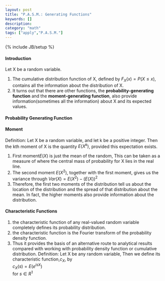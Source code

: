 ```yaml
---
layout: post
title: "P.A.S.M.: Generating Functions"
keywords: []
description: 
category: "math"
tags: ["apply","P.A.S.M."]
---
```

{% include JB/setup %}

#### Introduction
Let X be a random variable. 
1. The cumulative distribution function of X, defined by $F_X(x)=P(X \leq x)$,
   contains all the information about the distribution of X.
2. It turns out that there are other functions, the **probability-generating
   function** and the **moment-generating function**, also provide
   information(sometimes all the information) about X and its expected values.


#### Probability Generating Function
#### Moment
Definition: Let X be a random variable, and let k be a positive integer. Then
the kth moment of X is the quantity $E(X^k)$, provided this expectation exists.
1. First moment$E(X)$ is just the mean of the random, This can be taken as a measure
   of where the central mass of probability for X lies in the real line.
2. The second moment $E(X^2)$, together with the first moment, gives us the
   variance through $Var(X)=E(X^2)-(E(X))^2$
3. Therefore, the first two moments of the distribution tell us about the
   location of the distribution and the spread of that distribution about the
   mean. In fact, the higher moments also provide information about the
   distribution.

#### Characteristic Functions
1. the characteristic function of any real-valued random variable completely defines its probability distribution.
2. the characteristic function is the Fourier transform of the probability density function.
3. Thus it provides the basis of an alternative route to analytical results compared with working with probability density function or
cumulative distribution.
Definition: Let X be any random variable, Then we define its characteristic
function,$c_X$, by <br />
$c_X(s)=E(e^{isX})$ <br />
for $s \in R^1$

